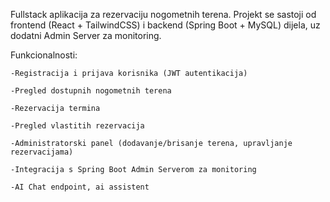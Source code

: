 Fullstack aplikacija za rezervaciju nogometnih terena.
Projekt se sastoji od frontend (React + TailwindCSS) i backend (Spring Boot + MySQL) dijela, uz dodatni Admin Server za monitoring.

Funkcionalnosti:
	
 	-Registracija i prijava korisnika (JWT autentikacija)
 
	-Pregled dostupnih nogometnih terena
 
 	-Rezervacija termina
  
  	-Pregled vlastitih rezervacija
   
   	-Administratorski panel (dodavanje/brisanje terena, upravljanje rezervacijama)
	
	-Integracija s Spring Boot Admin Serverom za monitoring
 
 	-AI Chat endpoint, ai assistent

